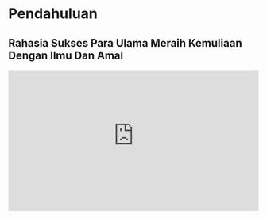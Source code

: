 # Pendahuluan

## Rahasia Sukses Para Ulama Meraih Kemuliaan Dengan Ilmu Dan Amal

<iframe src="https://www.youtube-nocookie.com/embed/1fHKc_VHO4E?si=aDJR-3Wtj84zxY3P" title="Rahasia Sukses Para Ulama Meraih Kemuliaan Dengan Ilmu Dan Amal" frameborder="0" allow="accelerometer; autoplay; clipboard-write; encrypted-media; gyroscope; picture-in-picture; web-share" referrerpolicy="strict-origin-when-cross-origin" allowfullscreen style="width: 100%; display: inline-block; aspect-ratio: 16/9;"></iframe>
